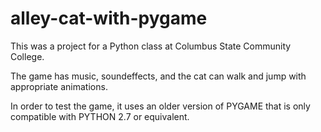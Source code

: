 # alley-cat-with-pygame

This was a project for a Python class at Columbus State Community College. 

The game has music, soundeffects, and the cat can walk and jump with appropriate
animations.

In order to test the game, it uses an older version of PYGAME that is only compatible with
PYTHON 2.7 or equivalent.

